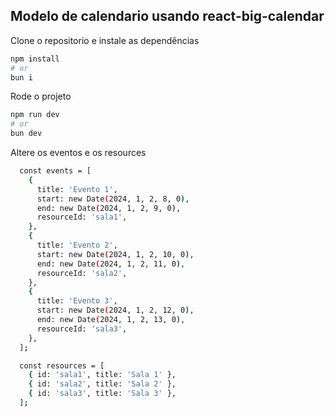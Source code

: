 ## Modelo de calendario usando react-big-calendar

Clone o repositorio e instale as dependências

```bash
npm install
# or
bun i
```
Rode o projeto

```bash
npm run dev
# or
bun dev
```
Altere os eventos e os resources

```bash
  const events = [
    {
      title: 'Evento 1',
      start: new Date(2024, 1, 2, 8, 0),
      end: new Date(2024, 1, 2, 9, 0),
      resourceId: 'sala1',
    },
    {
      title: 'Evento 2',
      start: new Date(2024, 1, 2, 10, 0),
      end: new Date(2024, 1, 2, 11, 0),
      resourceId: 'sala2',
    },
    {
      title: 'Evento 3',
      start: new Date(2024, 1, 2, 12, 0),
      end: new Date(2024, 1, 2, 13, 0),
      resourceId: 'sala3',
    },
  ];

  const resources = [
    { id: 'sala1', title: 'Sala 1' },
    { id: 'sala2', title: 'Sala 2' },
    { id: 'sala3', title: 'Sala 3' },
  ];
```